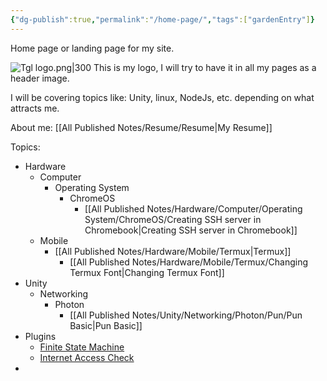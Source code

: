 ```yaml
---
{"dg-publish":true,"permalink":"/home-page/","tags":["gardenEntry"]}
---
```



Home page or landing page for my site.

![Tgl logo.png|300](/img/user/Images/Logo/Tgl%20logo.png)
This is my logo, I will try to have it in all my pages as a header image.

 I will be covering topics like: Unity, linux, NodeJs, etc. depending on what attracts me.

About me: [[All Published Notes/Resume/Resume\|My Resume]]

Topics:
- Hardware
	- Computer
		- Operating System
			- ChromeOS
				- [[All Published Notes/Hardware/Computer/Operating System/ChromeOS/Creating SSH server in Chromebook\|Creating SSH server in Chromebook]]
	- Mobile
		- [[All Published Notes/Hardware/Mobile/Termux\|Termux]]
			- [[All Published Notes/Hardware/Mobile/Termux/Changing Termux Font\|Changing Termux Font]]
- Unity
	- Networking
		- Photon
			- [[All Published Notes/Unity/Networking/Photon/Pun/Pun Basic\|Pun Basic]]
- Plugins
	- [Finite State Machine](https://github.com/tglGames-Plugins/Finite-State-Machine)
	- [Internet Access Check](https://github.com/tglGames-Plugins/Internet_Access_Check)
- 
